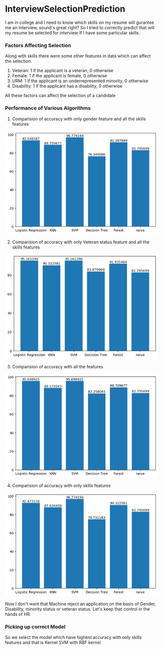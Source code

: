 # InterviewSelectionPrediction

I am in college and I need to know which skills on my resume will gurantee me an Interview, sound's great right?
So I tried to correctly predict that will my resume be selected for interview If I have some particular skills.

### Factors Affecting Selection
Along with skills there were some other features in data which can affect the selection.
1. Veteran: 1 if the applicant is a veteran, 0 otherwise
2. Female: 1 if the applicant is female, 0 otherwise
3. URM: 1 if the applicant is an underrepresented minority, 0 otherwise
4. Disability: 1 if the applicant has a disability, 0 otherwise

All these factors can affect the selection of a candidate

### Performance of Various Algorithms

1. Comparision of accuracy with only gender feature and all the skills features

![Gender Plot](plotGender.png)

2. Comparision of accuracy with only Veteran status feature and all the skills features

![Veteran Plot](plotVeteran.png)

3. Comparision of accuracy with all the features 

![All Plot](plotAll.png)

4. Comparision of accuracy with only skills features

![Skills Plot](plotSkills.png)

Now I don't want that Machine reject an application on the basis of Gender, Disability, minority status or veteran status. Let's keep that control in the hands of HR.

### Picking up correct Model

So we select the model which have highest accuracy with only skills features and that is Kernel SVM with RBF kernel

